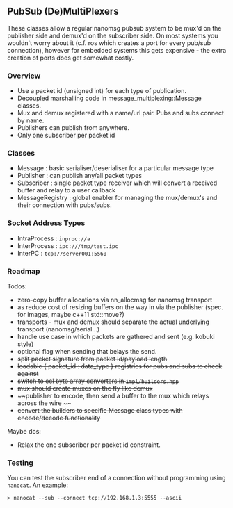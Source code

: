 ## PubSub (De)MultiPlexers

These classes allow a regular nanomsg pubsub system to be mux'd on the publisher side and demux'd
on the subscriber side. On most systems you wouldn't worry about it (c.f. ros which
creates a port for every pub/sub connection), however for embedded systems this gets expensive -
the extra creation of ports does get somewhat costly.

### Overview

* Use a packet id (unsigned int) for each type of publication.
* Decoupled marshalling code in message_multiplexing::Message<T> classes.
* Mux and demux registered with a name/url pair. Pubs and subs connect by name.
* Publishers can publish from anywhere.
* Only one subscriber per packet id

### Classes

* Message : basic serialiser/deserialiser for a particular message type
* Publisher : can publish any/all packet types
* Subscriber : single packet type receiver which will convert a received buffer and relay to a user callback
* MessageRegistry : global enabler for managing the mux/demux's and their connection with pubs/subs.

### Socket Address Types

* IntraProcess : `inproc://a`
* InterProcess : `ipc:///tmp/test.ipc`
* InterPC : `tcp://server001:5560`

### Roadmap

Todos:

* zero-copy buffer allocations via nn_allocmsg for nanomsg transport
 * as reduce cost of resizing buffers on the way in via the publisher (spec. for images, maybe c++11 std::move?)
* transports - mux and demux should separate the actual underlying transport (nanomsg/serial...)
* handle use case in which packets are gathered and sent (e.g. kobuki style)
 * optional flag when sending that belays the send.
 * ~~split packet signature from packet id/payload length~~
* ~~loadable { packet_id : data_type } registries for pubs and subs to check against~~
* ~~switch to ecl byte array converters in `impl/builders.hpp`~~
* ~~mux should create muxes on the fly like demux~~
 * ~~publisher to encode, then send a buffer to the mux which relays across the wire ~~
* ~~convert the builders to specific Message class types with encode/decode functionality~~

Maybe dos:

* Relax the one subscriber per packet id constraint.

### Testing

You can test the subscriber end of a connection without programming using `nanocat`. An example:

```
> nanocat --sub --connect tcp://192.168.1.3:5555 --ascii
```
